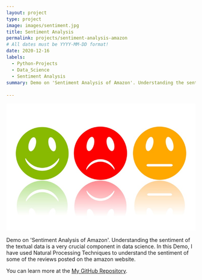 ```yaml
---
layout: project
type: project
image: images/sentiment.jpg
title: Sentiment Analysis
permalink: projects/sentiment-analysis-amazon
# All dates must be YYYY-MM-DD format!
date: 2020-12-16
labels:
  - Python-Projects
  - Data_Science
  - Sentiment Analysis
summary: Demo on 'Sentiment Analysis of Amazon'. Understanding the sentiment of the textual data is a very crucial component in data science. In this Demo, I have used Natural Processing Techniques to understand the sentiment of some of the reviews posted on the amazon website.

---
```


<div class="ui small rounded images">
  <img class="ui image" src="../images/sentiment.jpg">
</div>

Demo on 'Sentiment Analysis of Amazon'. Understanding the sentiment of the textual data is a very crucial component in data science. In this Demo, I have used Natural Processing Techniques to understand the sentiment of some of the reviews posted on the amazon website.





You can learn more at the [My GitHub Repository](https://github.com/attaullahshafiq10/Sentiment-Analysis).


